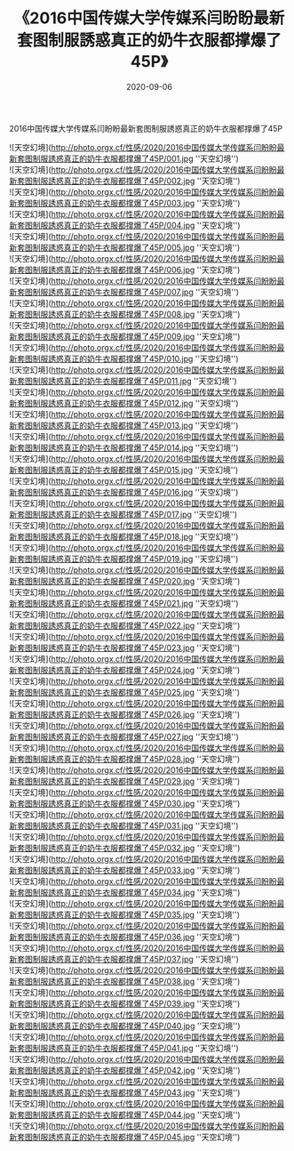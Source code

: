 ﻿---
layout: post
title: 《2016中国传媒大学传媒系闫盼盼最新套图制服誘惑真正的奶牛衣服都撑爆了45P》
date: 2020-09-06
img: http://photo.orgx.cf/性感/2020/2016中国传媒大学传媒系闫盼盼最新套图制服誘惑真正的奶牛衣服都撑爆了45P/000.jpg
tags: [美女,清纯,唯美]
---

2016中国传媒大学传媒系闫盼盼最新套图制服誘惑真正的奶牛衣服都撑爆了45P



![天空幻境](http://photo.orgx.cf/性感/2020/2016中国传媒大学传媒系闫盼盼最新套图制服誘惑真正的奶牛衣服都撑爆了45P/001.jpg ''天空幻境'')<br>
![天空幻境](http://photo.orgx.cf/性感/2020/2016中国传媒大学传媒系闫盼盼最新套图制服誘惑真正的奶牛衣服都撑爆了45P/002.jpg ''天空幻境'')<br>
![天空幻境](http://photo.orgx.cf/性感/2020/2016中国传媒大学传媒系闫盼盼最新套图制服誘惑真正的奶牛衣服都撑爆了45P/003.jpg ''天空幻境'')<br>
![天空幻境](http://photo.orgx.cf/性感/2020/2016中国传媒大学传媒系闫盼盼最新套图制服誘惑真正的奶牛衣服都撑爆了45P/004.jpg ''天空幻境'')<br>
![天空幻境](http://photo.orgx.cf/性感/2020/2016中国传媒大学传媒系闫盼盼最新套图制服誘惑真正的奶牛衣服都撑爆了45P/005.jpg ''天空幻境'')<br>
![天空幻境](http://photo.orgx.cf/性感/2020/2016中国传媒大学传媒系闫盼盼最新套图制服誘惑真正的奶牛衣服都撑爆了45P/006.jpg ''天空幻境'')<br>
![天空幻境](http://photo.orgx.cf/性感/2020/2016中国传媒大学传媒系闫盼盼最新套图制服誘惑真正的奶牛衣服都撑爆了45P/007.jpg ''天空幻境'')<br>
![天空幻境](http://photo.orgx.cf/性感/2020/2016中国传媒大学传媒系闫盼盼最新套图制服誘惑真正的奶牛衣服都撑爆了45P/008.jpg ''天空幻境'')<br>
![天空幻境](http://photo.orgx.cf/性感/2020/2016中国传媒大学传媒系闫盼盼最新套图制服誘惑真正的奶牛衣服都撑爆了45P/009.jpg ''天空幻境'')<br>
![天空幻境](http://photo.orgx.cf/性感/2020/2016中国传媒大学传媒系闫盼盼最新套图制服誘惑真正的奶牛衣服都撑爆了45P/010.jpg ''天空幻境'')<br>
![天空幻境](http://photo.orgx.cf/性感/2020/2016中国传媒大学传媒系闫盼盼最新套图制服誘惑真正的奶牛衣服都撑爆了45P/011.jpg ''天空幻境'')<br>
![天空幻境](http://photo.orgx.cf/性感/2020/2016中国传媒大学传媒系闫盼盼最新套图制服誘惑真正的奶牛衣服都撑爆了45P/012.jpg ''天空幻境'')<br>
![天空幻境](http://photo.orgx.cf/性感/2020/2016中国传媒大学传媒系闫盼盼最新套图制服誘惑真正的奶牛衣服都撑爆了45P/013.jpg ''天空幻境'')<br>
![天空幻境](http://photo.orgx.cf/性感/2020/2016中国传媒大学传媒系闫盼盼最新套图制服誘惑真正的奶牛衣服都撑爆了45P/014.jpg ''天空幻境'')<br>
![天空幻境](http://photo.orgx.cf/性感/2020/2016中国传媒大学传媒系闫盼盼最新套图制服誘惑真正的奶牛衣服都撑爆了45P/015.jpg ''天空幻境'')<br>
![天空幻境](http://photo.orgx.cf/性感/2020/2016中国传媒大学传媒系闫盼盼最新套图制服誘惑真正的奶牛衣服都撑爆了45P/016.jpg ''天空幻境'')<br>
![天空幻境](http://photo.orgx.cf/性感/2020/2016中国传媒大学传媒系闫盼盼最新套图制服誘惑真正的奶牛衣服都撑爆了45P/017.jpg ''天空幻境'')<br>
![天空幻境](http://photo.orgx.cf/性感/2020/2016中国传媒大学传媒系闫盼盼最新套图制服誘惑真正的奶牛衣服都撑爆了45P/018.jpg ''天空幻境'')<br>
![天空幻境](http://photo.orgx.cf/性感/2020/2016中国传媒大学传媒系闫盼盼最新套图制服誘惑真正的奶牛衣服都撑爆了45P/019.jpg ''天空幻境'')<br>
![天空幻境](http://photo.orgx.cf/性感/2020/2016中国传媒大学传媒系闫盼盼最新套图制服誘惑真正的奶牛衣服都撑爆了45P/020.jpg ''天空幻境'')<br>
![天空幻境](http://photo.orgx.cf/性感/2020/2016中国传媒大学传媒系闫盼盼最新套图制服誘惑真正的奶牛衣服都撑爆了45P/021.jpg ''天空幻境'')<br>
![天空幻境](http://photo.orgx.cf/性感/2020/2016中国传媒大学传媒系闫盼盼最新套图制服誘惑真正的奶牛衣服都撑爆了45P/022.jpg ''天空幻境'')<br>
![天空幻境](http://photo.orgx.cf/性感/2020/2016中国传媒大学传媒系闫盼盼最新套图制服誘惑真正的奶牛衣服都撑爆了45P/023.jpg ''天空幻境'')<br>
![天空幻境](http://photo.orgx.cf/性感/2020/2016中国传媒大学传媒系闫盼盼最新套图制服誘惑真正的奶牛衣服都撑爆了45P/024.jpg ''天空幻境'')<br>
![天空幻境](http://photo.orgx.cf/性感/2020/2016中国传媒大学传媒系闫盼盼最新套图制服誘惑真正的奶牛衣服都撑爆了45P/025.jpg ''天空幻境'')<br>
![天空幻境](http://photo.orgx.cf/性感/2020/2016中国传媒大学传媒系闫盼盼最新套图制服誘惑真正的奶牛衣服都撑爆了45P/026.jpg ''天空幻境'')<br>
![天空幻境](http://photo.orgx.cf/性感/2020/2016中国传媒大学传媒系闫盼盼最新套图制服誘惑真正的奶牛衣服都撑爆了45P/027.jpg ''天空幻境'')<br>
![天空幻境](http://photo.orgx.cf/性感/2020/2016中国传媒大学传媒系闫盼盼最新套图制服誘惑真正的奶牛衣服都撑爆了45P/028.jpg ''天空幻境'')<br>
![天空幻境](http://photo.orgx.cf/性感/2020/2016中国传媒大学传媒系闫盼盼最新套图制服誘惑真正的奶牛衣服都撑爆了45P/029.jpg ''天空幻境'')<br>
![天空幻境](http://photo.orgx.cf/性感/2020/2016中国传媒大学传媒系闫盼盼最新套图制服誘惑真正的奶牛衣服都撑爆了45P/030.jpg ''天空幻境'')<br>
![天空幻境](http://photo.orgx.cf/性感/2020/2016中国传媒大学传媒系闫盼盼最新套图制服誘惑真正的奶牛衣服都撑爆了45P/031.jpg ''天空幻境'')<br>
![天空幻境](http://photo.orgx.cf/性感/2020/2016中国传媒大学传媒系闫盼盼最新套图制服誘惑真正的奶牛衣服都撑爆了45P/032.jpg ''天空幻境'')<br>
![天空幻境](http://photo.orgx.cf/性感/2020/2016中国传媒大学传媒系闫盼盼最新套图制服誘惑真正的奶牛衣服都撑爆了45P/033.jpg ''天空幻境'')<br>
![天空幻境](http://photo.orgx.cf/性感/2020/2016中国传媒大学传媒系闫盼盼最新套图制服誘惑真正的奶牛衣服都撑爆了45P/034.jpg ''天空幻境'')<br>
![天空幻境](http://photo.orgx.cf/性感/2020/2016中国传媒大学传媒系闫盼盼最新套图制服誘惑真正的奶牛衣服都撑爆了45P/035.jpg ''天空幻境'')<br>
![天空幻境](http://photo.orgx.cf/性感/2020/2016中国传媒大学传媒系闫盼盼最新套图制服誘惑真正的奶牛衣服都撑爆了45P/036.jpg ''天空幻境'')<br>
![天空幻境](http://photo.orgx.cf/性感/2020/2016中国传媒大学传媒系闫盼盼最新套图制服誘惑真正的奶牛衣服都撑爆了45P/037.jpg ''天空幻境'')<br>
![天空幻境](http://photo.orgx.cf/性感/2020/2016中国传媒大学传媒系闫盼盼最新套图制服誘惑真正的奶牛衣服都撑爆了45P/038.jpg ''天空幻境'')<br>
![天空幻境](http://photo.orgx.cf/性感/2020/2016中国传媒大学传媒系闫盼盼最新套图制服誘惑真正的奶牛衣服都撑爆了45P/039.jpg ''天空幻境'')<br>
![天空幻境](http://photo.orgx.cf/性感/2020/2016中国传媒大学传媒系闫盼盼最新套图制服誘惑真正的奶牛衣服都撑爆了45P/040.jpg ''天空幻境'')<br>
![天空幻境](http://photo.orgx.cf/性感/2020/2016中国传媒大学传媒系闫盼盼最新套图制服誘惑真正的奶牛衣服都撑爆了45P/041.jpg ''天空幻境'')<br>
![天空幻境](http://photo.orgx.cf/性感/2020/2016中国传媒大学传媒系闫盼盼最新套图制服誘惑真正的奶牛衣服都撑爆了45P/042.jpg ''天空幻境'')<br>
![天空幻境](http://photo.orgx.cf/性感/2020/2016中国传媒大学传媒系闫盼盼最新套图制服誘惑真正的奶牛衣服都撑爆了45P/043.jpg ''天空幻境'')<br>
![天空幻境](http://photo.orgx.cf/性感/2020/2016中国传媒大学传媒系闫盼盼最新套图制服誘惑真正的奶牛衣服都撑爆了45P/044.jpg ''天空幻境'')<br>
![天空幻境](http://photo.orgx.cf/性感/2020/2016中国传媒大学传媒系闫盼盼最新套图制服誘惑真正的奶牛衣服都撑爆了45P/045.jpg ''天空幻境'')<br>